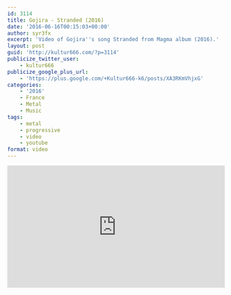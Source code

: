 ```yaml
---
id: 3114
title: Gojira - Stranded (2016)
date: '2016-06-16T00:15:03+00:00'
author: syr3fx
excerpt: 'Video of Gojira''s song Stranded from Magma album (2016).'
layout: post
guid: 'http://kultur666.com/?p=3114'
publicize_twitter_user:
    - kultur666
publicize_google_plus_url:
    - 'https://plus.google.com/+Kultur666-k6/posts/XA3RKmVhjxG'
categories:
    - '2016'
    - France
    - Metal
    - Music
tags:
    - metal
    - progressive
    - video
    - youtube
format: video
---
```


<iframe allow="accelerometer; autoplay; clipboard-write; encrypted-media; gyroscope; picture-in-picture; web-share" allowfullscreen="" frameborder="0" height="281" loading="lazy" src="https://www.youtube.com/embed/FNdC_3LR2AI?feature=oembed" title="Gojira - Stranded [OFFICIAL VIDEO]" width="500"></iframe>
